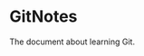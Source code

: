 <!--
 * @FileName: README.md
 * @Author: Alen luojiaming299@163.com
 * @CreateTime: 2022-08-12 22:15:19
 * @LastEditTime: 2022-08-13 09:31:27
 * Copyright (c) 2022 by Alen, All Rights Reserved.
-->

# GitNotes
The document about learning Git.
